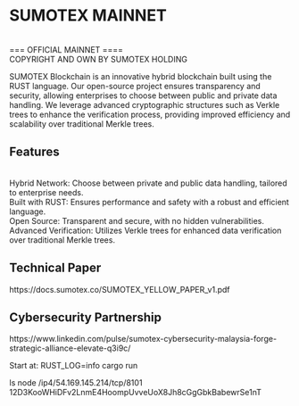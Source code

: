 <h1>SUMOTEX MAINNET</h1> <br/>
=== OFFICIAL MAINNET ==== <br/>
COPYRIGHT AND OWN BY SUMOTEX HOLDING

SUMOTEX Blockchain is an innovative hybrid blockchain built using the RUST language. Our open-source project ensures transparency and security, allowing enterprises to choose between public and private data handling. We leverage advanced cryptographic structures such as Verkle trees to enhance the verification process, providing improved efficiency and scalability over traditional Merkle trees.

<h2>Features </h2>
<br/>
Hybrid Network: Choose between private and public data handling, tailored to enterprise needs.
<br/>
Built with RUST: Ensures performance and safety with a robust and efficient language.
<br/>
Open Source: Transparent and secure, with no hidden vulnerabilities.
<br/>
Advanced Verification: Utilizes Verkle trees for enhanced data verification over traditional Merkle trees.

<h2>Technical Paper</h2>
https://docs.sumotex.co/SUMOTEX_YELLOW_PAPER_v1.pdf
<h2>Cybersecurity Partnership</h2>
https://www.linkedin.com/pulse/sumotex-cybersecurity-malaysia-forge-strategic-alliance-elevate-q3i9c/

Start at: RUST_LOG=info cargo run

ls node /ip4/54.169.145.214/tcp/8101 12D3KooWHiDFv2LnmE4HoompUvveUoX8Jh8cGgGbkBabewrSe1nT